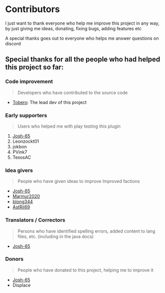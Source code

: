 # Contributors

I just want to thank everyone who help me improve this project
in any way, by just giving me ideas, donating, fixing bugs, adding features etc

A special thanks goes out to everyone who helps me answer questions on discord

## Special thanks for all the people who had helped this project so far:

### Code improvement

> Developers who have contributed to the source code

* [Tobero](https://github.com/ToberoCat): The lead dev of this project

### Early supporters

> Users who helped me with play testing this plugin

1. [Josh-65](https://github.com/Josh-65)
2. Leonzockt01
3. jokbon
4. PVink7
5. TexosAC

### Idea givers

> People who have given ideas to improve Improved factions

* [Josh-65](https://github.com/Josh-65)
* [Marmur2020](https://github.com/Marmur2020)
* [blong344](https://github.com/blong344)
* [AstRii69](https://github.com/AstRii69)

### Translators / Correctors

> Persons who have identified spelling errors, added content to lang files, etc. (including in the java docs)

* [Josh-65](https://github.com/Josh-65)


### Donors

> People who have donated to this project, helping me to improve it

* [Josh-65](https://github.com/Josh-65)
* Displace